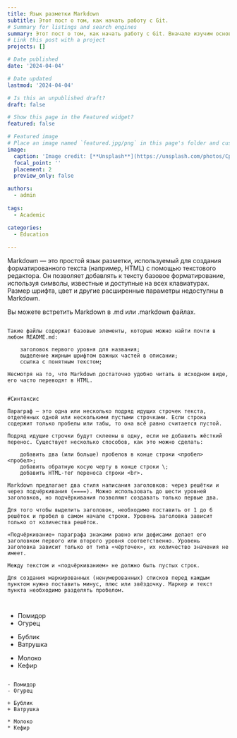 ```yaml
---
title: Язык разметки Markdown
subtitle: Этот пост о том, как начать работу с Git.
# Summary for listings and search engines
summary: Этот пост о том, как начать работу с Git. Вначале изучим основы систем контроля версий. 
# Link this post with a project
projects: []

# Date published
date: '2024-04-04'

# Date updated
lastmod: '2024-04-04'

# Is this an unpublished draft?
draft: false

# Show this page in the Featured widget?
featured: false

# Featured image
# Place an image named `featured.jpg/png` in this page's folder and customize its options here.
image:
  caption: 'Image credit: [**Unsplash**](https://unsplash.com/photos/CpkOjOcXdUY)'
  focal_point: ''
  placement: 2
  preview_only: false

authors:
  - admin
  
tags:
  - Academic

categories:
  - Education
 
---
```



Markdown — это простой язык разметки, используемый для создания форматированного текста (например, HTML) с помощью текстового редактора. Он позволяет добавлять к тексту базовое форматирование, используя символы, известные и доступные на всех клавиатурах. Размер шрифта, цвет и другие расширенные параметры недоступны в Markdown.

Вы можете встретить Markdown в .md или .markdown файлах.

```

Такие файлы содержат базовые элементы, которые можно найти почти в любом README.md:

    заголовок первого уровня для названия;
    выделение жирным шрифтом важных частей в описании;
    ссылка с понятным текстом;
    
Несмотря на то, что Markdown достаточно удобно читать в исходном виде, его часто переводят в HTML. 


#Синтаксис

Параграф — это одна или несколько подряд идущих строчек текста, отделённых одной или несколькими пустыми строчками. Если строка содержит только пробелы или табы, то она всё равно считается пустой.

Подряд идущие строчки будут склеены в одну, если не добавить жёсткий перенос. Существует несколько способов, как это можно сделать:

    добавить два (или больше) пробелов в конце строки <пробел><пробел>;
    добавить обратную косую черту в конце строки \;
    добавить HTML-тег переноса строки <br>.
    
Markdown предлагает два стиля написания заголовков: через решётки и через подчёркивания (====). Можно использовать до шести уровней заголовков, но подчёркивания позволяют создавать только первые два.
    
Для того чтобы выделить заголовок, необходимо поставить от 1 до 6 решёток и пробел в самом начале строки. Уровень заголовка зависит только от количества решёток.

«Подчёркивание» параграфа знаками равно или дефисами делает его заголовком первого или второго уровня соответственно. Уровень заголовка зависит только от типа «чёрточек», их количество значения не имеет.

Между текстом и «подчёркиванием» не должно быть пустых строк.

Для создания маркированных (ненумерованных) списков перед каждым пунктом нужно поставить минус, плюс или звёздочку. Маркер и текст пункта необходимо разделять пробелом.



```
- Помидор
- Огурец

+ Бублик
+ Ватрушка

* Молоко
* Кефир
```

- Помидор
- Огурец

+ Бублик
+ Ватрушка

* Молоко
* Кефир

